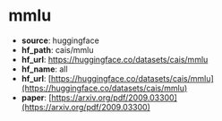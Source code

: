 
# mmlu
+ **source**: huggingface
+ **hf_path**: cais/mmlu
+ **hf_url**: https://huggingface.co/datasets/cais/mmlu
+ **hf_name**: all 
+ **hf_url**: [https://huggingface.co/datasets/cais/mmlu](https://huggingface.co/datasets/cais/mmlu)  
+ **paper**: [https://arxiv.org/pdf/2009.03300](https://arxiv.org/pdf/2009.03300)  
